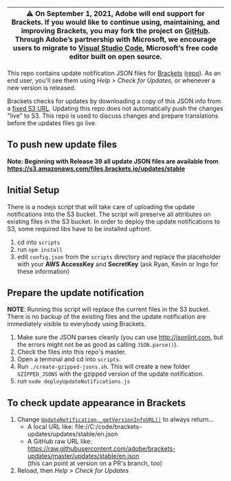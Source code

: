 | :warning: On September 1, 2021, Adobe will end support for Brackets. If you would like to continue using, maintaining, and improving Brackets, you may fork the project on [GitHub](https://github.com/adobe/brackets). Through Adobe’s partnership with Microsoft, we encourage users to migrate to [Visual Studio Code](https://aka.ms/brackets-to-vscode), Microsoft’s free code editor built on open source.
| ---
This repo contains update notification JSON files for [Brackets](http://brackets.io) ([repo](https://github.com/adobe/brackets)). As an end user, you'll see them using _Help > Check for Updates_, or whenever a new version is released.

Brackets checks for updates by downloading a copy of this JSON info from a [fixed S3 URL](https://s3.amazonaws.com/files.brackets.io/updates/stable). Updating this repo does not automatically push the changes "live" to S3. This repo is used to discuss changes and prepare translations before the updates files go live.

## To push new update files

**Note: Beginning with Release 39 all update JSON files are available from https://s3.amazonaws.com/files.brackets.io/updates/stable**

## Initial Setup
There is a nodejs script that will take care of uploading the update notifications into the S3 bucket. The script will preserve all attributes on existing files in the S3 bucket.
In order to deploy the update notifications to S3, some required libs have to be installed upfront.

1. cd into `scripts`
2. run `npm install`
3. edit `config.json` from the `scripts` directory and replace the placeholder with your **AWS AccessKey** and **SecretKey** (ask Ryan, Kevin or Ingo for these information)

## Prepare the update notification

**NOTE**: Running this script will replace the current files in the S3 bucket. There is no backup of the existing files and the update notification are immediately visible to everybody using Brackets.

1. Make sure the JSON parses cleanly (you can use http://jsonlint.com, but the errors might not be as good as calling `JSON.parse()`).
2. Check the files into this repo's master.
3. Open a terminal and cd into `scripts`.
4. Run `./create-gzipped-jsons.sh`. This will create a new folder `GZIPPED_JSONS` with the gzipped version of the update notification.
5. run `node deployUpdateNotifications.js`

## To check update appearance in Brackets

1. Change [`UpdateNotification._getVersionInfoURL()`](https://github.com/adobe/brackets/blob/master/src/utils/UpdateNotification.js#L101-L109)
   to always return...
     * A local URL like: file://C:/code/brackets-updates/updates/stable/en.json
     * A GitHub raw URL like: https://raw.githubusercontent.com/adobe/brackets-updates/master/updates/stable/en.json
       <br>(this can point at version on a PR's branch, too)
2. Reload, then _Help > Check for Updates_
